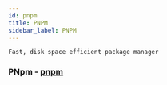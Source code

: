 ```yaml
---
id: pnpm
title: PNPM
sidebar_label: PNPM
---
```


```node
Fast, disk space efficient package manager
```

### PNpm - [pnpm](https://pnpm.js.org/)
